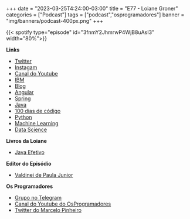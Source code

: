 +++
date = "2023-03-25T4:24:00-03:00"
title = "E77 - Loiane Groner"
categories = ["Podcast"]
tags = ["podcast","osprogramadores"]
banner = "img/banners/podcast-400px.png"
+++


{{< spotify type="episode" id="3fnmY2JhmrwP4WjB8uAsI3" width="80%">}}

**Links**
- [Twitter⁠](https://twitter.com/loiane)
- [Instagam⁠](https://www.instagram.com/loiane/)
- [Canal do Youtube⁠](https://www.youtube.com/@loianegroner)
- [IBM⁠](https://www.ibm.com/ca-en)
- [Blog⁠](https://loiane.com/)
- [Angular](https://angular.io/)
- [Spring⁠](https://spring.io/)
- [Java⁠](https://www.java.com/en/)
- [100 dias de código](https://www.100daysofcode.com/)
- [Python⁠](https://www.python.org/)
- [Machine Learning](https://en.wikipedia.org/wiki/Machine_learning)
- [Data Science⁠](https://en.wikipedia.org/wiki/Data_science)

**⁠Livros da Loiane⁠⁠**
- [Java Efetivo](https://subscription.packtpub.com/search?query=loiane%20groner) ⁠

**Editor do Episódio**
- [⁠Valdinei de Paula Junior]( https://www.linkedin.com/in/valdinei-de-paula-junior-009634230/)

**Os Programadores**
- [Grupo no Telegram](https://t.me/osprogramadores)
- [Canal do Youtube do OsProgramadores](https://www.youtube.com/channel/UCt_YNYGl6K5yNXlXEQDdwWg?view_as=subscriber)
- [Twitter do Marcelo Pinheiro](https://twitter.com/mpinheir)
